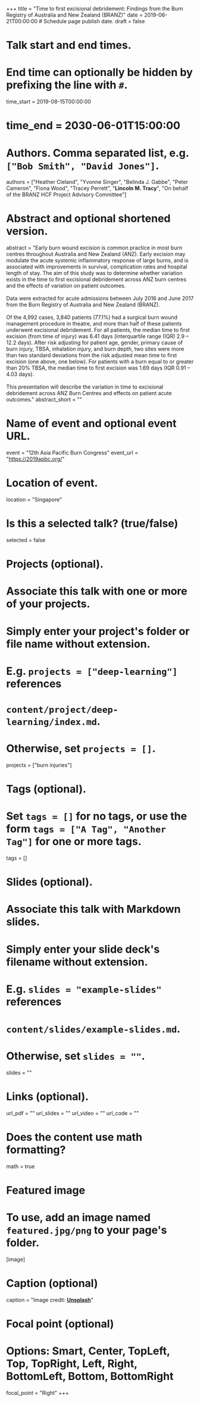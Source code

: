 +++
title = "Time to first excisional debridement: Findings from the Burn Registry of Australia and New Zealand (BRANZ)"
date = 2019-06-21T00:00:00  # Schedule page publish date.
draft = false

# Talk start and end times.
#   End time can optionally be hidden by prefixing the line with `#`.
time_start = 2019-08-15T00:00:00
# time_end = 2030-06-01T15:00:00

# Authors. Comma separated list, e.g. `["Bob Smith", "David Jones"]`.
authors = ["Heather Cleland", "Yvonne Singer", "Belinda J. Gabbe", "Peter Cameron", "Fiona Wood", "Tracey Perrett", "**Lincoln M. Tracy**", "On behalf of the BRANZ HCF Project Advisory Committee"]

# Abstract and optional shortened version.
abstract = "Early burn wound excision is common practice in most burn centres throughout Australia and New Zealand (ANZ). Early excision may modulate the acute systemic inflammatory response of large burns, and is associated with improvements in survival, complication rates and hospital length of stay. The aim of this study was to determine whether variation exists in the time to first excisional debridement across ANZ burn centres and the effects of variation on patient outcomes. <br/> <br/> Data were extracted for acute admissions between July 2016 and June 2017 from the Burn Registry of Australia and New Zealand (BRANZ). <br/> <br/> Of the 4,992 cases, 3,840 patients (77.1%) had a surgical burn wound management procedure in theatre, and more than half of these patients underwent excisional debridement. For all patients, the median time to first excision (from time of injury) was 6.41 days (interquartile range (IQR) 2.9 – 12.2 days). After risk adjusting for patient age, gender, primary cause of burn injury, TBSA, inhalation injury, and burn depth, two sites were more than two standard deviations from the risk adjusted mean time to first excision (one above, one below). For patients with a burn equal to or greater than 20% TBSA, the median time to first excision was 1.69 days (IQR 0.91 – 4.03 days). <br/> <br/> This presentation will describe the variation in time to excisional debridement across ANZ Burn Centres and effects on patient acute outcomes."
abstract_short = ""

# Name of event and optional event URL.
event = "12th Asia Pacific Burn Congress"
event_url = "https://2019apbc.org/"

# Location of event.
location = "Singapore"

# Is this a selected talk? (true/false)
selected = false

# Projects (optional).
#   Associate this talk with one or more of your projects.
#   Simply enter your project's folder or file name without extension.
#   E.g. `projects = ["deep-learning"]` references 
#   `content/project/deep-learning/index.md`.
#   Otherwise, set `projects = []`.
projects = ["burn injuries"]

# Tags (optional).
#   Set `tags = []` for no tags, or use the form `tags = ["A Tag", "Another Tag"]` for one or more tags.
tags = []

# Slides (optional).
#   Associate this talk with Markdown slides.
#   Simply enter your slide deck's filename without extension.
#   E.g. `slides = "example-slides"` references 
#   `content/slides/example-slides.md`.
#   Otherwise, set `slides = ""`.
slides = ""

# Links (optional).
url_pdf = ""
url_slides = ""
url_video = ""
url_code = ""

# Does the content use math formatting?
math = true

# Featured image
# To use, add an image named `featured.jpg/png` to your page's folder. 
[image]
  # Caption (optional)
  caption = "Image credit: [**Unsplash**](https://unsplash.com/photos/bzdhc5b3Bxs)"

  # Focal point (optional)
  # Options: Smart, Center, TopLeft, Top, TopRight, Left, Right, BottomLeft, Bottom, BottomRight
  focal_point = "Right"
+++


